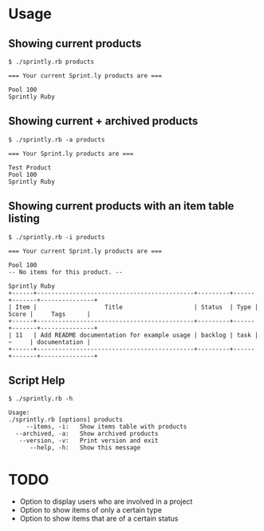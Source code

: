 # Usage

## Showing current products
```
$ ./sprintly.rb products

=== Your current Sprint.ly products are ===

Pool 100
Sprintly Ruby
```

## Showing current + archived products
```
$ ./sprintly.rb -a products

=== Your Sprint.ly products are ===

Test Product
Pool 100
Sprintly Ruby
```

## Showing current products with an item table listing
```
$ ./sprintly.rb -i products

=== Your current Sprint.ly products are ===

Pool 100
-- No items for this product. --

Sprintly Ruby
+------+--------------------------------------------+---------+------+-------+---------------+
| Item |                   Title                    | Status  | Type | Score |     Tags      |
+------+--------------------------------------------+---------+------+-------+---------------+
| 11   | Add README documentation for example usage | backlog | task | ~     | documentation |
+------+--------------------------------------------+---------+------+-------+---------------+
```

## Script Help
```
$ ./sprintly.rb -h

Usage:
./sprintly.rb [options] products
     --items, -i:   Show items table with products
  --archived, -a:   Show archived products
   --version, -v:   Print version and exit
      --help, -h:   Show this message
```

# TODO
* Option to display users who are involved in a project
* Option to show items of only a certain type
* Option to show items that are of a certain status
